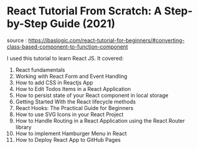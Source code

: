 # React Tutorial From Scratch: A Step-by-Step Guide (2021)

source :
https://ibaslogic.com/react-tutorial-for-beginners/#converting-class-based-component-to-function-component

I used this tutorial to learn React JS. It covered:

1. React fundamentals
2. Working with React Form and Event Handling
3. How to add CSS in Reactjs App
4. How to Edit Todos Items in a React Application
5. How to persist state of your React component in local storage
6. Getting Started With the React lifecycle methods
7. React Hooks: The Practical Guide for Beginners
8. How to use SVG Icons in your React Project
9. How to Handle Routing in a React Application using the React Router library
10. How to implement Hamburger Menu in React
11. How to Deploy React App to GitHub Pages